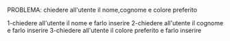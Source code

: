 PROBLEMA: chiedere all'utente il nome,cognome e colore preferito


1-chiedere all'utente il nome e farlo inserire
2-chiedere all'utente il cognome e farlo inserire
3-chiedere all'utente il colore preferito e farlo inserire

